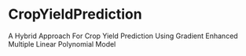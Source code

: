 # CropYieldPrediction
A Hybrid Approach For Crop Yield Prediction Using Gradient  Enhanced Multiple Linear Polynomial Model
